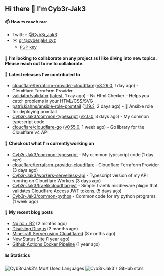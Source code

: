 ## Hi there 👋 I'm Cyb3r-Jak3

#### 📫 How to reach me:
  - Twitter: [@Cyb3r_Jak3](https://twitter.com/Cyb3r_Jak3)
  - ✉️ git@cyberjake.xyz
    - [PGP key](https://gist.githubusercontent.com/Cyb3r-Jak3/d1068b61b50239b171faf018a0269f67/raw/b876db002e6b0630795382c0b9134771ffa5fe3a/cyb3rjak3@pm.me.asc)


#### 👯 I’m looking to collaborate on any project as I like diving into new topics. Please reach out to me to collaborate.


#### 🔭 Latest releases I've contributed to

- [cloudflare/terraform-provider-cloudflare](https://github.com/cloudflare/terraform-provider-cloudflare) ([v3.29.0](https://github.com/cloudflare/terraform-provider-cloudflare/releases/tag/v3.29.0), 1 day ago) - Cloudflare Terraform Provider
- [validator/validator](https://github.com/validator/validator) ([latest](https://github.com/validator/validator/releases/tag/latest), 1 day ago) - Nu Html Checker – Helps you catch problems in your HTML/CSS/SVG
- [patrickjahns/ansible-role-promtail](https://github.com/patrickjahns/ansible-role-promtail) ([1.19.2](https://github.com/patrickjahns/ansible-role-promtail/releases/tag/1.19.2), 2 days ago) - 🔧 Ansible role for deploying promtail
- [Cyb3r-Jak3/common-typescript](https://github.com/Cyb3r-Jak3/common-typescript) ([v2.0.0](https://github.com/Cyb3r-Jak3/common-typescript/releases/tag/v2.0.0), 3 days ago) - My common typescript code
- [cloudflare/cloudflare-go](https://github.com/cloudflare/cloudflare-go) ([v0.55.0](https://github.com/cloudflare/cloudflare-go/releases/tag/v0.55.0), 1 week ago) - Go library for the Cloudflare v4 API

#### 👷 Check out what I'm currently working on

- [Cyb3r-Jak3/common-typescript](https://github.com/Cyb3r-Jak3/common-typescript) - My common typescript code (1 day ago)
- [cloudflare/terraform-provider-cloudflare](https://github.com/cloudflare/terraform-provider-cloudflare) - Cloudflare Terraform Provider (3 days ago)
- [Cyb3r-Jak3/workers-serverless-api](https://github.com/Cyb3r-Jak3/workers-serverless-api) - Typescript version of my API running on Cloudflare Workers (3 days ago)
- [Cyb3r-Jak3/traefikcloudflarejwt](https://github.com/Cyb3r-Jak3/traefikcloudflarejwt) - Simple Traefik middleware plugin that validates Cloudflare Access JWT tokens. (5 days ago)
- [Cyb3r-Jak3/common-python](https://github.com/Cyb3r-Jak3/common-python) - Common code for my python programs (1 week ago)

#### 📜 My recent blog posts

- [Nginx &#43; R2](https://blog.cyberjake.xyz/Nginx-Proxy-R2/) (2 months ago)
- [Disabling Disqus](https://blog.cyberjake.xyz/Disabling-Disqus/) (2 months ago)
- [Minecraft Server using Cloudflared](https://blog.cyberjake.xyz/Cloudflared-Minecraft/) (8 months ago)
- [New Status Site](https://blog.cyberjake.xyz/New-Status-Site/) (1 year ago)
- [Github Actions Docker Pipeline](https://blog.cyberjake.xyz/Github-Action-Docker/) (1 year ago)


#### 📊 Statistics
![Cyb3r-Jak3's Most Used Languages](https://github-readme-stats.vercel.app/api/top-langs/?username=Cyb3r-Jak3&theme=cobalt&hide=css,html,scss)
![Cyb3r-Jak3's GitHub stats](https://github-readme-stats.vercel.app/api?username=Cyb3r-Jak3&count_private=true&show_icons=true&theme=cobalt&line_height=40)
